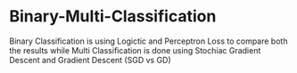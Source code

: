 # Binary-Multi-Classification

Binary Classification is using Logictic and Perceptron Loss to compare both the results while Multi Classification is done using Stochiac Gradient Descent and Gradient Descent (SGD vs GD)
